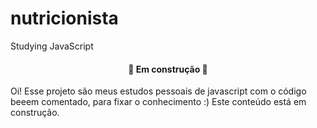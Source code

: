 # nutricionista
Studying JavaScript

<h4 align="center"> 
	🚧  Em construção  🚧
</h4>

Oi! Esse projeto são meus estudos pessoais de javascript com o código beeem comentado, para fixar o conhecimento :)
Este conteúdo está em construção.
